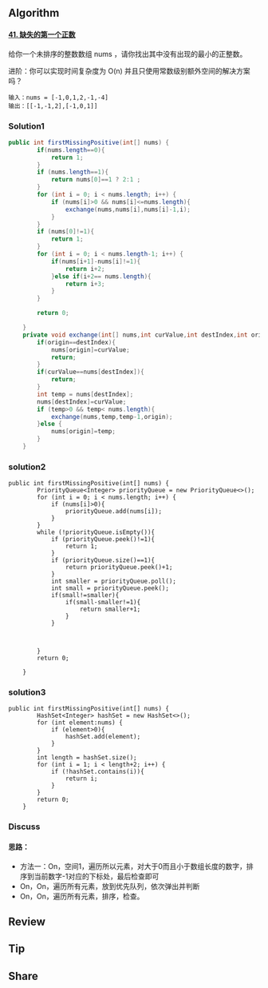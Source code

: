 ## Algorithm

#### [41. 缺失的第一个正数](https://leetcode-cn.com/problems/first-missing-positive/)

给你一个未排序的整数数组 nums ，请你找出其中没有出现的最小的正整数。 

进阶：你可以实现时间复杂度为 O(n) 并且只使用常数级别额外空间的解决方案吗？

```
输入：nums = [-1,0,1,2,-1,-4]
输出：[[-1,-1,2],[-1,0,1]]
```

### Solution1

```java
public int firstMissingPositive(int[] nums) {
        if(nums.length==0){
            return 1;
        }
        if (nums.length==1){
            return nums[0]==1 ? 2:1 ;
        }
        for (int i = 0; i < nums.length; i++) {
            if (nums[i]>0 && nums[i]<=nums.length){
                exchange(nums,nums[i],nums[i]-1,i);
            }
        }
        if (nums[0]!=1){
            return 1;
        }
        for (int i = 0; i < nums.length-1; i++) {
            if(nums[i+1]-nums[i]!=1){
                return i+2;
            }else if(i+2== nums.length){
                return i+3;
            }
        }

        return 0;

    }
    private void exchange(int[] nums,int curValue,int destIndex,int origin){
        if(origin==destIndex){
            nums[origin]=curValue;
            return;
        }
        if(curValue==nums[destIndex]){
            return;
        }
        int temp = nums[destIndex];
        nums[destIndex]=curValue;
        if (temp>0 && temp< nums.length){
            exchange(nums,temp,temp-1,origin);
        }else {
            nums[origin]=temp;
        }
    }
```

### solution2

```
public int firstMissingPositive(int[] nums) {
        PriorityQueue<Integer> priorityQueue = new PriorityQueue<>();
        for (int i = 0; i < nums.length; i++) {
            if (nums[i]>0){
                priorityQueue.add(nums[i]);
            }
        }
        while (!priorityQueue.isEmpty()){
            if (priorityQueue.peek()!=1){
                return 1;
            }
            if (priorityQueue.size()==1){
                return priorityQueue.peek()+1;
            }
            int smaller = priorityQueue.poll();
            int small = priorityQueue.peek();
            if(small!=smaller){
                if(small-smaller!=1){
                    return smaller+1;
                }
            }



        }
        return 0;

    }
```

### solution3

```
public int firstMissingPositive(int[] nums) {
        HashSet<Integer> hashSet = new HashSet<>();
        for (int element:nums) {
            if (element>0){
                hashSet.add(element);
            }
        }
        int length = hashSet.size();
        for (int i = 1; i < length+2; i++) {
            if (!hashSet.contains(i)){
                return i;
            }
        }
        return 0;
    }
```



### Discuss

#### 思路：

* 方法一：On，空间1，遍历所以元素，对大于0而且小于数组长度的数字，排序到当前数字-1对应的下标处，最后检查即可
* On，On，遍历所有元素，放到优先队列，依次弹出并判断
* On，On，遍历所有元素，排序，检查。

## Review

## Tip



## Share